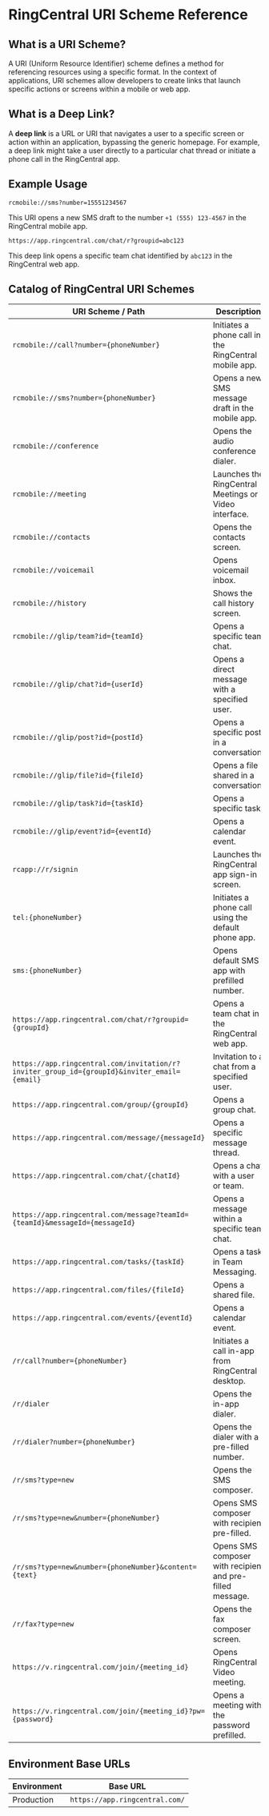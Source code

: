 
# RingCentral URI Scheme Reference

## What is a URI Scheme?

A URI (Uniform Resource Identifier) scheme defines a method for referencing resources using a specific format. In the context of applications, URI schemes allow developers to create links that launch specific actions or screens within a mobile or web app.

## What is a Deep Link?

A **deep link** is a URL or URI that navigates a user to a specific screen or action within an application, bypassing the generic homepage. For example, a deep link might take a user directly to a particular chat thread or initiate a phone call in the RingCentral app.

## Example Usage

```text
rcmobile://sms?number=15551234567
```

This URI opens a new SMS draft to the number `+1 (555) 123-4567` in the RingCentral mobile app.

```text
https://app.ringcentral.com/chat/r?groupid=abc123
```

This deep link opens a specific team chat identified by `abc123` in the RingCentral web app.

## Catalog of RingCentral URI Schemes

| **URI Scheme / Path**                                  | **Description**                                                                                     |
|--------------------------------------------------------|-----------------------------------------------------------------------------------------------------|
| `rcmobile://call?number={phoneNumber}`                 | Initiates a phone call in the RingCentral mobile app.                                              |
| `rcmobile://sms?number={phoneNumber}`                  | Opens a new SMS message draft in the mobile app.                                                   |
| `rcmobile://conference`                                | Opens the audio conference dialer.                                                                 |
| `rcmobile://meeting`                                   | Launches the RingCentral Meetings or Video interface.                                              |
| `rcmobile://contacts`                                  | Opens the contacts screen.                                                                         |
| `rcmobile://voicemail`                                 | Opens voicemail inbox.                                                                             |
| `rcmobile://history`                                   | Shows the call history screen.                                                                     |
| `rcmobile://glip/team?id={teamId}`                     | Opens a specific team chat.                                                                        |
| `rcmobile://glip/chat?id={userId}`                     | Opens a direct message with a specified user.                                                      |
| `rcmobile://glip/post?id={postId}`                     | Opens a specific post in a conversation.                                                           |
| `rcmobile://glip/file?id={fileId}`                     | Opens a file shared in a conversation.                                                             |
| `rcmobile://glip/task?id={taskId}`                     | Opens a specific task.                                                                             |
| `rcmobile://glip/event?id={eventId}`                   | Opens a calendar event.                                                                            |
| `rcapp://r/signin`                                     | Launches the RingCentral app sign-in screen.                                                       |
| `tel:{phoneNumber}`                                    | Initiates a phone call using the default phone app.                                                |
| `sms:{phoneNumber}`                                    | Opens default SMS app with prefilled number.                                                       |
| `https://app.ringcentral.com/chat/r?groupid={groupId}` | Opens a team chat in the RingCentral web app.                                                      |
| `https://app.ringcentral.com/invitation/r?inviter_group_id={groupId}&inviter_email={email}` | Invitation to a chat from a specified user.                                     |
| `https://app.ringcentral.com/group/{groupId}`          | Opens a group chat.                                                                                |
| `https://app.ringcentral.com/message/{messageId}`      | Opens a specific message thread.                                                                   |
| `https://app.ringcentral.com/chat/{chatId}`            | Opens a chat with a user or team.                                                                  |
| `https://app.ringcentral.com/message?teamId={teamId}&messageId={messageId}` | Opens a message within a specific team chat.                                   |
| `https://app.ringcentral.com/tasks/{taskId}`           | Opens a task in Team Messaging.                                                                    |
| `https://app.ringcentral.com/files/{fileId}`           | Opens a shared file.                                                                               |
| `https://app.ringcentral.com/events/{eventId}`         | Opens a calendar event.                                                                            |
| `/r/call?number={phoneNumber}`                         | Initiates a call in-app from RingCentral desktop.                                                  |
| `/r/dialer`                                            | Opens the in-app dialer.                                                                           |
| `/r/dialer?number={phoneNumber}`                       | Opens the dialer with a pre-filled number.                                                         |
| `/r/sms?type=new`                                      | Opens the SMS composer.                                                                            |
| `/r/sms?type=new&number={phoneNumber}`                 | Opens SMS composer with recipient pre-filled.                                                      |
| `/r/sms?type=new&number={phoneNumber}&content={text}`  | Opens SMS composer with recipient and pre-filled message.                                          |
| `/r/fax?type=new`                                      | Opens the fax composer screen.                                                                     |
| `https://v.ringcentral.com/join/{meeting_id}`          | Opens RingCentral Video meeting.                                                                   |
| `https://v.ringcentral.com/join/{meeting_id}?pw={password}` | Opens a meeting with the password prefilled.                                                 |

## Environment Base URLs

| Environment | Base URL                      |
|-------------|-------------------------------|
| Production  | `https://app.ringcentral.com/` |
